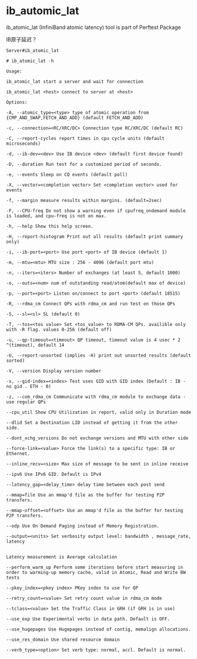 # ib_automic_lat

ib_atomic_lat (InfiniBand atomic latency) tool is part of Perftest Package 

IB原子延迟？

    Server#ib_atomic_lat

    # ib_atomic_lat -h

    Usage:

    ib_atomic_lat start a server and wait for connection

    ib_atomic_lat <host> connect to server at <host>

    Options:

    -A, --atomic_type=<type> type of atomic operation from {CMP_AND_SWAP,FETCH_AND_ADD} (default FETCH_AND_ADD)

    -c, --connection=<RC/XRC/DC> Connection type RC/XRC/DC (default RC)

    -C, --report-cycles report times in cpu cycle units (default microseconds)

    -d, --ib-dev=<dev> Use IB device <dev> (default first device found)

    -D, --duration Run test for a customized period of seconds.

    -e, --events Sleep on CQ events (default poll)

    -X, --vector=<completion vector> Set <completion vector> used for events

    -f, --margin measure results within margins. (default=2sec)

    -F, --CPU-freq Do not show a warning even if cpufreq_ondemand module is loaded, and cpu-freq is not on max.

    -h, --help Show this help screen.

    -H, --report-histogram Print out all results (default print summary only)

    -i, --ib-port=<port> Use port <port> of IB device (default 1)

    -m, --mtu=<mtu> MTU size : 256 - 4096 (default port mtu)

    -n, --iters=<iters> Number of exchanges (at least 5, default 1000)

    -o, --outs=<num> num of outstanding read/atom(default max of device)

    -p, --port=<port> Listen on/connect to port <port> (default 18515)

    -R, --rdma_cm Connect QPs with rdma_cm and run test on those QPs

    -S, --sl=<sl> SL (default 0)

    -T, --tos=<tos value> Set <tos_value> to RDMA-CM QPs. availible only with -R flag. values 0-256 (default off)

    -u, --qp-timeout=<timeout> QP timeout, timeout value is 4 usec * 2 ^(timeout), default 14

    -U, --report-unsorted (implies -H) print out unsorted results (default sorted)

    -V, --version Display version number

    -x, --gid-index=<index> Test uses GID with GID index (Default : IB - no gid . ETH - 0)

    -z, --com_rdma_cm Communicate with rdma_cm module to exchange data - use regular QPs

    --cpu_util Show CPU Utilization in report, valid only in Duration mode

    --dlid Set a Destination LID instead of getting it from the other side.

    --dont_xchg_versions Do not exchange versions and MTU with other side

    --force-link=<value> Force the link(s) to a specific type: IB or Ethernet.

    --inline_recv=<size> Max size of message to be sent in inline receive

    --ipv6 Use IPv6 GID. Default is IPv4

    --latency_gap=<delay_time> delay time between each post send

    --mmap=file Use an mmap'd file as the buffer for testing P2P transfers.

    --mmap-offset=<offset> Use an mmap'd file as the buffer for testing P2P transfers.

    --odp Use On Demand Paging instead of Memory Registration.

    --output=<units> Set verbosity output level: bandwidth , message_rate, latency


    Latency measurement is Average calculation

    --perform_warm_up Perform some iterations before start measuring in order to warming-up memory cache, valid in Atomic, Read and Write BW tests

    --pkey_index=<pkey index> PKey index to use for QP

    --retry_count=<value> Set retry count value in rdma_cm mode

    --tclass=<value> Set the Traffic Class in GRH (if GRH is in use)

    --use_exp Use Experimental verbs in data path. Default is OFF.

    --use_hugepages Use Hugepages instead of contig, memalign allocations.

    --use_res_domain Use shared resource domain

    --verb_type=<option> Set verb type: normal, accl. Default is normal.